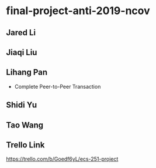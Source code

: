 # final-project-anti-2019-ncov

## Jared Li


## Jiaqi Liu

## Lihang Pan

* Complete Peer-to-Peer Transaction

## Shidi Yu

## Tao Wang



## Trello Link

https://trello.com/b/Goedf6yL/ecs-251-project
